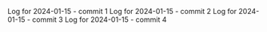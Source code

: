 Log for 2024-01-15 - commit 1
Log for 2024-01-15 - commit 2
Log for 2024-01-15 - commit 3
Log for 2024-01-15 - commit 4
